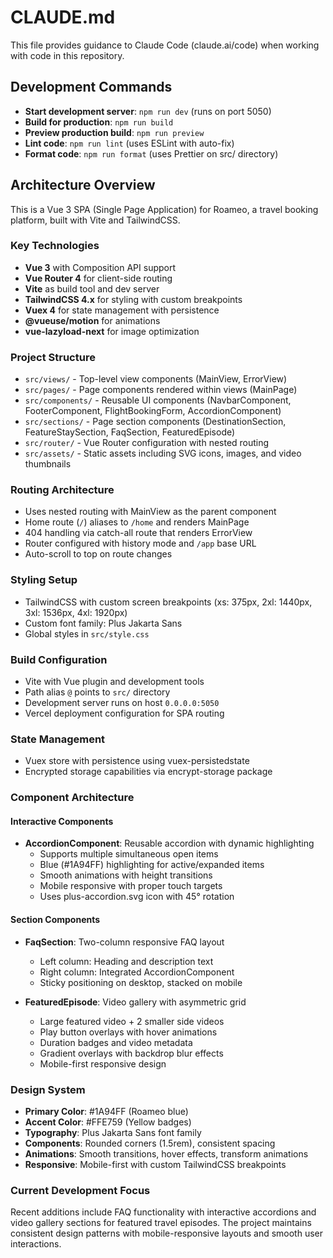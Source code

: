 # CLAUDE.md

This file provides guidance to Claude Code (claude.ai/code) when working with code in this repository.

## Development Commands

- **Start development server**: `npm run dev` (runs on port 5050)
- **Build for production**: `npm run build`
- **Preview production build**: `npm run preview`
- **Lint code**: `npm run lint` (uses ESLint with auto-fix)
- **Format code**: `npm run format` (uses Prettier on src/ directory)

## Architecture Overview

This is a Vue 3 SPA (Single Page Application) for Roameo, a travel booking platform, built with Vite and TailwindCSS.

### Key Technologies
- **Vue 3** with Composition API support
- **Vue Router 4** for client-side routing
- **Vite** as build tool and dev server
- **TailwindCSS 4.x** for styling with custom breakpoints
- **Vuex 4** for state management with persistence
- **@vueuse/motion** for animations
- **vue-lazyload-next** for image optimization

### Project Structure
- `src/views/` - Top-level view components (MainView, ErrorView)
- `src/pages/` - Page components rendered within views (MainPage)
- `src/components/` - Reusable UI components (NavbarComponent, FooterComponent, FlightBookingForm, AccordionComponent)
- `src/sections/` - Page section components (DestinationSection, FeatureStaySection, FaqSection, FeaturedEpisode)
- `src/router/` - Vue Router configuration with nested routing
- `src/assets/` - Static assets including SVG icons, images, and video thumbnails

### Routing Architecture
- Uses nested routing with MainView as the parent component
- Home route (`/`) aliases to `/home` and renders MainPage
- 404 handling via catch-all route that renders ErrorView
- Router configured with history mode and `/app` base URL
- Auto-scroll to top on route changes

### Styling Setup
- TailwindCSS with custom screen breakpoints (xs: 375px, 2xl: 1440px, 3xl: 1536px, 4xl: 1920px)
- Custom font family: Plus Jakarta Sans
- Global styles in `src/style.css`

### Build Configuration
- Vite with Vue plugin and development tools
- Path alias `@` points to `src/` directory
- Development server runs on host `0.0.0.0:5050`
- Vercel deployment configuration for SPA routing

### State Management
- Vuex store with persistence using vuex-persistedstate
- Encrypted storage capabilities via encrypt-storage package

### Component Architecture

#### Interactive Components
- **AccordionComponent**: Reusable accordion with dynamic highlighting
  - Supports multiple simultaneous open items
  - Blue (#1A94FF) highlighting for active/expanded items
  - Smooth animations with height transitions
  - Mobile responsive with proper touch targets
  - Uses plus-accordion.svg icon with 45° rotation

#### Section Components
- **FaqSection**: Two-column responsive FAQ layout
  - Left column: Heading and description text
  - Right column: Integrated AccordionComponent
  - Sticky positioning on desktop, stacked on mobile
  
- **FeaturedEpisode**: Video gallery with asymmetric grid
  - Large featured video + 2 smaller side videos
  - Play button overlays with hover animations
  - Duration badges and video metadata
  - Gradient overlays with backdrop blur effects
  - Mobile-first responsive design

### Design System
- **Primary Color**: #1A94FF (Roameo blue)
- **Accent Color**: #FFE759 (Yellow badges)
- **Typography**: Plus Jakarta Sans font family
- **Components**: Rounded corners (1.5rem), consistent spacing
- **Animations**: Smooth transitions, hover effects, transform animations
- **Responsive**: Mobile-first with custom TailwindCSS breakpoints

### Current Development Focus
Recent additions include FAQ functionality with interactive accordions and video gallery sections for featured travel episodes. The project maintains consistent design patterns with mobile-responsive layouts and smooth user interactions.